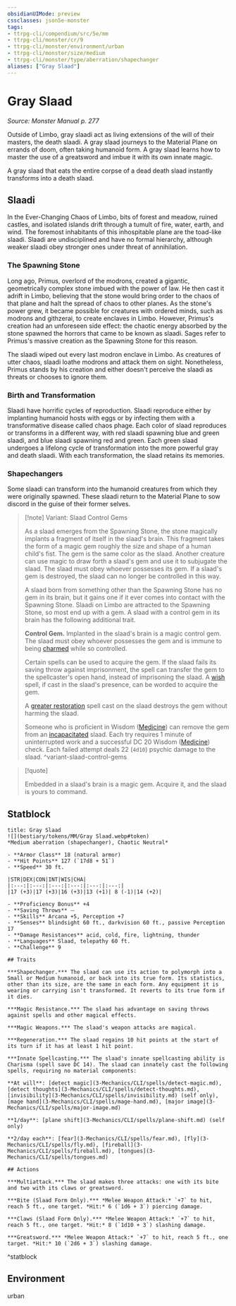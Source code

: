 ```yaml
---
obsidianUIMode: preview
cssclasses: json5e-monster
tags:
- ttrpg-cli/compendium/src/5e/mm
- ttrpg-cli/monster/cr/9
- ttrpg-cli/monster/environment/urban
- ttrpg-cli/monster/size/medium
- ttrpg-cli/monster/type/aberration/shapechanger
aliases: ["Gray Slaad"]
---
```

# Gray Slaad
*Source: Monster Manual p. 277*  

Outside of Limbo, gray slaadi act as living extensions of the will of their masters, the death slaadi. A gray slaad journeys to the Material Plane on errands of doom, often taking humanoid form. A gray slaad learns how to master the use of a greatsword and imbue it with its own innate magic.

A gray slaad that eats the entire corpse of a dead death slaad instantly transforms into a death slaad.

## Slaadi

In the Ever-Changing Chaos of Limbo, bits of forest and meadow, ruined castles, and isolated islands drift through a tumult of fire, water, earth, and wind. The foremost inhabitants of this inhospitable plane are the toad-like slaadi. Slaadi are undisciplined and have no formal hierarchy, although weaker slaadi obey stronger ones under threat of annihilation.

### The Spawning Stone

Long ago, Primus, overlord of the modrons, created a gigantic, geometrically complex stone imbued with the power of law. He then cast it adrift in Limbo, believing that the stone would bring order to the chaos of that plane and halt the spread of chaos to other planes. As the stone's power grew, it became possible for creatures with ordered minds, such as modrons and githzerai, to create enclaves in Limbo. However, Primus's creation had an unforeseen side effect: the chaotic energy absorbed by the stone spawned the horrors that came to be known as slaadi. Sages refer to Primus's massive creation as the Spawning Stone for this reason.

The slaadi wiped out every last modron enclave in Limbo. As creatures of utter chaos, slaadi loathe modrons and attack them on sight. Nonetheless, Primus stands by his creation and either doesn't perceive the slaadi as threats or chooses to ignore them.

### Birth and Transformation

Slaadi have horrific cycles of reproduction. Slaadi reproduce either by implanting humanoid hosts with eggs or by infecting them with a transformative disease called chaos phage. Each color of slaad reproduces or transforms in a different way, with red slaadi spawning blue and green slaadi, and blue slaadi spawning red and green. Each green slaad undergoes a lifelong cycle of transformation into the more powerful gray and death slaadi. With each transformation, the slaad retains its memories.

### Shapechangers

Some slaadi can transform into the humanoid creatures from which they were originally spawned. These slaadi return to the Material Plane to sow discord in the guise of their former selves.

> [!note] Variant: Slaad Control Gems
> 
> As a slaad emerges from the Spawning Stone, the stone magically implants a fragment of itself in the slaad's brain. This fragment takes the form of a magic gem roughly the size and shape of a human child's fist. The gem is the same color as the slaad. Another creature can use magic to draw forth a slaad's gem and use it to subjugate the slaad. The slaad must obey whoever possesses its gem. If a slaad's gem is destroyed, the slaad can no longer be controlled in this way.
> 
> A slaad born from something other than the Spawning Stone has no gem in its brain, but it gains one if it ever comes into contact with the Spawning Stone. Slaadi on Limbo are attracted to the Spawning Stone, so most end up with a gem. A slaad with a control gem in its brain has the following additional trait.
> 
> **Control Gem.** Implanted in the slaad's brain is a magic control gem. The slaad must obey whoever possesses the gem and is immune to being [charmed](3-Mechanics/CLI/rules/conditions.md#Charmed) while so controlled.
> 
> Certain spells can be used to acquire the gem. If the slaad fails its saving throw against imprisonment, the spell can transfer the gem to the spellcaster's open hand, instead of imprisoning the slaad. A [wish](3-Mechanics/CLI/spells/wish.md) spell, if cast in the slaad's presence, can be worded to acquire the gem.
> 
> A [greater restoration](3-Mechanics/CLI/spells/greater-restoration.md) spell cast on the slaad destroys the gem without harming the slaad.
> 
> Someone who is proficient in Wisdom ([Medicine](3-Mechanics/CLI/rules/skills.md#Medicine)) can remove the gem from an [incapacitated](3-Mechanics/CLI/rules/conditions.md#Incapacitated) slaad. Each try requires 1 minute of uninterrupted work and a successful DC 20 Wisdom ([Medicine](3-Mechanics/CLI/rules/skills.md#Medicine)) check. Each failed attempt deals 22 (`4d10`) psychic damage to the slaad.
^variant-slaad-control-gems

> [!quote]  
> 
> Embedded in a slaad's brain is a magic gem. Acquire it, and the slaad is yours to command.


## Statblock

```ad-statblock
title: Gray Slaad
![](bestiary/tokens/MM/Gray Slaad.webp#token)
*Medium aberration (shapechanger), Chaotic Neutral*

- **Armor Class** 18 (natural armor)
- **Hit Points** 127 (`17d8 + 51`)
- **Speed** 30 ft.

|STR|DEX|CON|INT|WIS|CHA|
|:---:|:---:|:---:|:---:|:---:|:---:|
|17 (+3)|17 (+3)|16 (+3)|13 (+1)| 8 (-1)|14 (+2)|

- **Proficiency Bonus** +4
- **Saving Throws** ⏤
- **Skills** Arcana +5, Perception +7
- **Senses** blindsight 60 ft., darkvision 60 ft., passive Perception 17
- **Damage Resistances** acid, cold, fire, lightning, thunder
- **Languages** Slaad, telepathy 60 ft.
- **Challenge** 9

## Traits

***Shapechanger.*** The slaad can use its action to polymorph into a Small or Medium humanoid, or back into its true form. Its statistics, other than its size, are the same in each form. Any equipment it is wearing or carrying isn't transformed. It reverts to its true form if it dies.

***Magic Resistance.*** The slaad has advantage on saving throws against spells and other magical effects.

***Magic Weapons.*** The slaad's weapon attacks are magical.

***Regeneration.*** The slaad regains 10 hit points at the start of its turn if it has at least 1 hit point.

***Innate Spellcasting.*** The slaad's innate spellcasting ability is Charisma (spell save DC 14). The slaad can innately cast the following spells, requiring no material components:

**At will**: [detect magic](3-Mechanics/CLI/spells/detect-magic.md), [detect thoughts](3-Mechanics/CLI/spells/detect-thoughts.md), [invisibility](3-Mechanics/CLI/spells/invisibility.md) (self only), [mage hand](3-Mechanics/CLI/spells/mage-hand.md), [major image](3-Mechanics/CLI/spells/major-image.md)

**1/day**: [plane shift](3-Mechanics/CLI/spells/plane-shift.md) (self only)

**2/day each**: [fear](3-Mechanics/CLI/spells/fear.md), [fly](3-Mechanics/CLI/spells/fly.md), [fireball](3-Mechanics/CLI/spells/fireball.md), [tongues](3-Mechanics/CLI/spells/tongues.md)

## Actions

***Multiattack.*** The slaad makes three attacks: one with its bite and two with its claws or greatsword.

***Bite (Slaad Form Only).*** *Melee Weapon Attack:* `+7` to hit, reach 5 ft., one target. *Hit:* 6 (`1d6 + 3`) piercing damage.

***Claws (Slaad Form Only).*** *Melee Weapon Attack:* `+7` to hit, reach 5 ft., one target. *Hit:* 8 (`1d10 + 3`) slashing damage.

***Greatsword.*** *Melee Weapon Attack:* `+7` to hit, reach 5 ft., one target. *Hit:* 10 (`2d6 + 3`) slashing damage.
```
^statblock

## Environment

urban